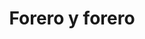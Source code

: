 ---
title: "Forero y forero"
url: /chiquinquira/forero-y-forero/
shop: reparación de automóviles
---